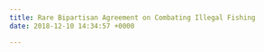 ```yaml
---
title: Rare Bipartisan Agreement on Combating Illegal Fishing
date: 2018-12-10 14:34:57 +0000

---
```

